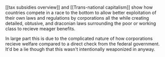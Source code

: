 [[tax subsidies overview]] and [[Trans-national capitalism]] show how countries compete in a race to the bottom to allow better exploitation of their own laws and regulations by corporations all the while creating detailed, obtusive, and draconian laws surrounding the poor or working class to recieve meager benefits.  

In large part this is due to the complicated nature of how corporations recieve  welfare compared to a direct check from the federal government.  It'd be a lie though that this wasn't intentionally weaponized in anyway.

